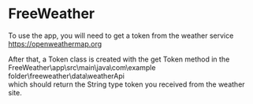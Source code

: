 # FreeWeather
To use the app, you will need to get a token from the weather service https://openweathermap.org

After that, a Token class is created with the get Token method in the FreeWeather\app\src\main\java\com\example folder\freeweather\data\weatherApi\
which should return the String type token you received from the weather site.
